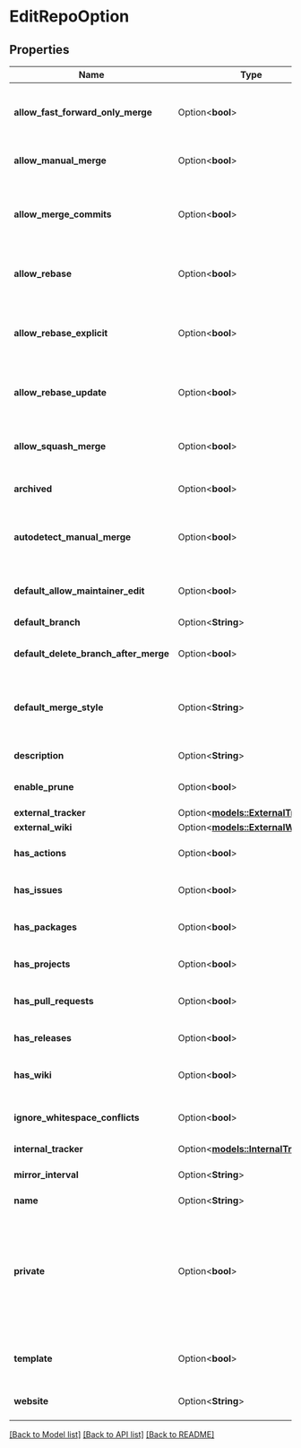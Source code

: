 # EditRepoOption

## Properties

Name | Type | Description | Notes
------------ | ------------- | ------------- | -------------
**allow_fast_forward_only_merge** | Option<**bool**> | either `true` to allow fast-forward-only merging pull requests, or `false` to prevent fast-forward-only merging. | [optional]
**allow_manual_merge** | Option<**bool**> | either `true` to allow mark pr as merged manually, or `false` to prevent it. | [optional]
**allow_merge_commits** | Option<**bool**> | either `true` to allow merging pull requests with a merge commit, or `false` to prevent merging pull requests with merge commits. | [optional]
**allow_rebase** | Option<**bool**> | either `true` to allow rebase-merging pull requests, or `false` to prevent rebase-merging. | [optional]
**allow_rebase_explicit** | Option<**bool**> | either `true` to allow rebase with explicit merge commits (--no-ff), or `false` to prevent rebase with explicit merge commits. | [optional]
**allow_rebase_update** | Option<**bool**> | either `true` to allow updating pull request branch by rebase, or `false` to prevent it. | [optional]
**allow_squash_merge** | Option<**bool**> | either `true` to allow squash-merging pull requests, or `false` to prevent squash-merging. | [optional]
**archived** | Option<**bool**> | set to `true` to archive this repository. | [optional]
**autodetect_manual_merge** | Option<**bool**> | either `true` to enable AutodetectManualMerge, or `false` to prevent it. Note: In some special cases, misjudgments can occur. | [optional]
**default_allow_maintainer_edit** | Option<**bool**> | set to `true` to allow edits from maintainers by default | [optional]
**default_branch** | Option<**String**> | sets the default branch for this repository. | [optional]
**default_delete_branch_after_merge** | Option<**bool**> | set to `true` to delete pr branch after merge by default | [optional]
**default_merge_style** | Option<**String**> | set to a merge style to be used by this repository: \"merge\", \"rebase\", \"rebase-merge\", \"squash\", or \"fast-forward-only\". | [optional]
**description** | Option<**String**> | a short description of the repository. | [optional]
**enable_prune** | Option<**bool**> | enable prune - remove obsolete remote-tracking references | [optional]
**external_tracker** | Option<[**models::ExternalTracker**](ExternalTracker.md)> |  | [optional]
**external_wiki** | Option<[**models::ExternalWiki**](ExternalWiki.md)> |  | [optional]
**has_actions** | Option<**bool**> | either `true` to enable actions unit, or `false` to disable them. | [optional]
**has_issues** | Option<**bool**> | either `true` to enable issues for this repository or `false` to disable them. | [optional]
**has_packages** | Option<**bool**> | either `true` to enable packages unit, or `false` to disable them. | [optional]
**has_projects** | Option<**bool**> | either `true` to enable project unit, or `false` to disable them. | [optional]
**has_pull_requests** | Option<**bool**> | either `true` to allow pull requests, or `false` to prevent pull request. | [optional]
**has_releases** | Option<**bool**> | either `true` to enable releases unit, or `false` to disable them. | [optional]
**has_wiki** | Option<**bool**> | either `true` to enable the wiki for this repository or `false` to disable it. | [optional]
**ignore_whitespace_conflicts** | Option<**bool**> | either `true` to ignore whitespace for conflicts, or `false` to not ignore whitespace. | [optional]
**internal_tracker** | Option<[**models::InternalTracker**](InternalTracker.md)> |  | [optional]
**mirror_interval** | Option<**String**> | set to a string like `8h30m0s` to set the mirror interval time | [optional]
**name** | Option<**String**> | name of the repository | [optional]
**private** | Option<**bool**> | either `true` to make the repository private or `false` to make it public. Note: you will get a 422 error if the organization restricts changing repository visibility to organization owners and a non-owner tries to change the value of private. | [optional]
**template** | Option<**bool**> | either `true` to make this repository a template or `false` to make it a normal repository | [optional]
**website** | Option<**String**> | a URL with more information about the repository. | [optional]

[[Back to Model list]](../README.md#documentation-for-models) [[Back to API list]](../README.md#documentation-for-api-endpoints) [[Back to README]](../README.md)


